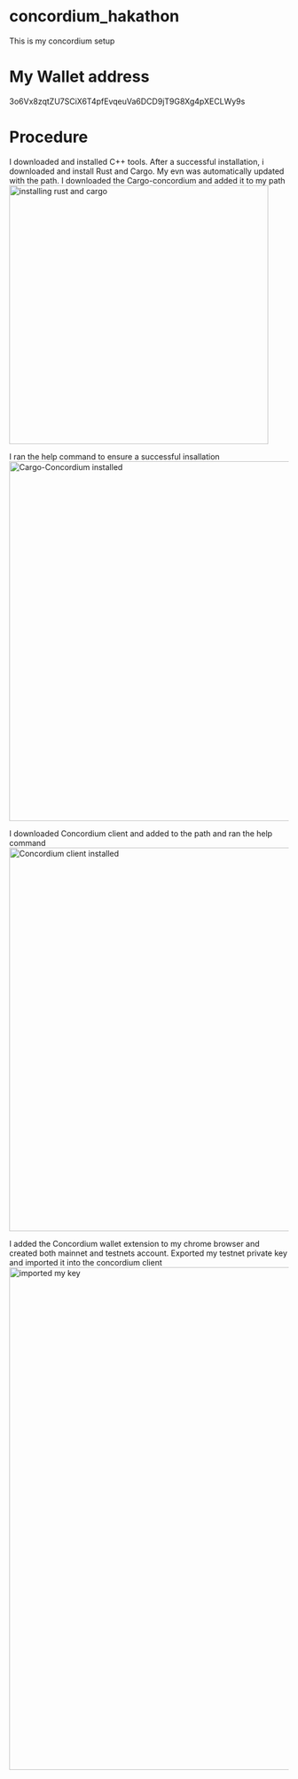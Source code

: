 # concordium_hakathon
This is my concordium setup

# My Wallet address
  3o6Vx8zqtZU7SCiX6T4pfEvqeuVa6DCD9jT9G8Xg4pXECLWy9s
  
# Procedure
I downloaded and installed C++ tools. After a successful installation, i downloaded and install Rust and Cargo. My evn was automatically updated with the path. 
I downloaded the Cargo-concordium and added it to my path
<img width="467" alt="installing rust and cargo" src="https://user-images.githubusercontent.com/16731719/217060041-1f7fe6bc-de1d-4c4d-8fe9-6772e3a492c6.png">

I ran the help command to ensure a successful insallation
<img width="649" alt="Cargo-Concordium installed" src="https://user-images.githubusercontent.com/16731719/217059833-10690f64-eaaa-4cb6-a99a-124262764513.png">

I downloaded Concordium client and added to the path and ran the help command
<img width="692" alt="Concordium client installed" src="https://user-images.githubusercontent.com/16731719/217060008-c0c27bf0-e5c0-4ee7-9d47-a8f7484a0e1e.png">

I added the Concordium wallet extension to my chrome browser and created both mainnet and testnets account.
Exported my testnet private key and imported it into the concordium client
<img width="907" alt="imported my key" src="https://user-images.githubusercontent.com/16731719/217060341-ac0ea9d4-adff-4ab8-92fe-22e5d8f19240.png">
